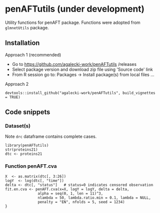 # penAFTutils (under development)

Utility functions for penAFT package. Functions were adopted from `glmnetUtils` package.

## Installation

Approach 1 (recommended)

* Go to https://github.com/agalecki-work/penAFTutils /releases
* Select package version and download zip file using 'Source code' link
* From R session go to: Packages -> Install package(s) from local files ... 

Approach 2

`devtools::install_github("agalecki-work/penAFTutils", build_vignettes = TRUE)`

## Code snippets

### Dataset(s) 

Note `drc` dataframe contains complete cases.

```
library(penAFTutils)
str(proteins21)
dtc <- proteins21
```


### Function penAFT.cva


```
X  <- as.matrix(dtc[, 3:26])
logY  <- log(dtc[, "time"]) 
delta <- dtc[, "status"]   # status=0 indicates censored observation 
fit.en.cva <- penAFT.cva(x=X, logY = logY, delta = delta,
               alpha = seq(0, 1, len = 11)^3,
               nlambda = 50, lambda.ratio.min = 0.1, lambda = NULL,
               penalty = "EN", nfolds = 5, seed = 1234)
}
```

